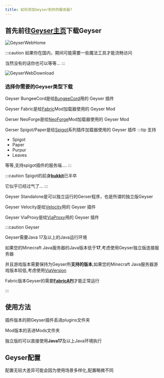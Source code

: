 ```yaml
---
title: 如何添加Geyser到你的服务器?
---
```


## 首先前往[Geyser主页](https://geysermc.org/)下载Geyser

![GeyserWebHome](/img/pages/GeyserWeb-1.png)

:::caution 
如果你在国内，期间可能需要一些魔法工具才能流畅访问

当然没有的话你也可以等等...
:::

![GeyserWebDownload](/img/pages/GeyserWeb-2.png)

### 选择你需要的Geyser类型下载

Geyser BungeeCord是给[BungeeCord](https://github.com/SpigotMC/BungeeCord)用的 Geyser 插件

Geyser Fabric是给[Fabric](https://fabricmc.net)Mod加载器使用的 Geyser Mod

Gerser NeoForge是给[NeoForge](https://neoforged.net)Mod加载器使用的 Geyser Mod

Gerser Spigot/Paper是给[Spigot](https://www.spigotmc.org)系列插件加载器使用的 Geyser 插件
:::tip 支持
- Spigot
- Paper
- Purpur
- Leaves

等等,支持spigot插件的服务端....
:::

:::caution Spigot的前身[**bukkit**](https://dev.bukkit.org)已半卒


它似乎已经过气了...
:::

Geyser Standalone是可以独立运行的Gerser程序，也是所谓的独立版Geyser

Geyser Velocity是给[Velocity](https://papermc.io/software/velocity)用的 Geyser 插件

Geyser ViaProxy是给[ViaProxy](https://github.com/ViaVersion/ViaProxy)用的 Geyser 插件

:::caution Geyser

Geyser需要Java 17及以上的Java运行环境

如果您的Minecraft Java服务器的Java版本低于**17**,考虑使用Geyser独立版连接服务器

并且游戏版本需要保持为Geyser所**支持的版本**,如果您的Minecraft Java服务器游戏版本较低,考虑使用[ViaVersion](https://github.com/ViaVersion/ViaVersion)

Fabric版本Geyser的需要[**FabricAPI**](https://www.curseforge.com/minecraft/mc-mods/fabric-api/files)才能正常运行

:::

## 使用方法
插件版本的把Geyser插件丢进plugins文件夹

Mod版本的丢进Mods文件夹

独立版的可以直接使用**Java17**及以上Java环境执行

## Geyser配置
配置无较大差异可能会因为使用场景多样化,配置略微不同
